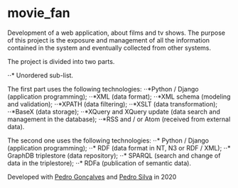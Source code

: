 # movie_fan
Development of a web application, about films and tv shows. The purpose of this project is the exposure and management of all the information contained in the system and eventually collected from other systems.

The project is divided into two parts.

⋅⋅* Unordered sub-list. 

The first part uses the following technologies:
⋅⋅*Python / Django (application programming);
⋅⋅*XML (data format);
⋅⋅*XML schema (modeling and validation);
⋅⋅*XPATH (data filtering);
⋅⋅*XSLT (data transformation);
⋅⋅*BaseX (data storage);
⋅⋅*XQuery and XQuery update (data search and management in the database);
⋅⋅*RSS and / or Atom (received from external data).

The second one uses the following technologies:
⋅⋅* Python / Django (application programming);
⋅⋅* RDF (data format in NT, N3 or RDF / XML);
⋅⋅* GraphDB triplestore (data repository);
⋅⋅* SPARQL (search and change of data in the triplestore);
⋅⋅* RDFa (publication of semantic data).

Developed with [Pedro Gonçalves](https://github.com/PedroG-8) and [Pedro Silva](https://github.com/pedromsilva99) in 2020
